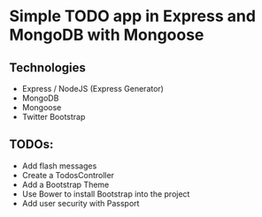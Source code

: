 # Simple TODO app in Express and MongoDB with Mongoose

## Technologies

* Express / NodeJS (Express Generator)
* MongoDB
* Mongoose
* Twitter Bootstrap

## TODOs:

* Add flash messages
* Create a TodosController
* Add a Bootstrap Theme
* Use Bower to install Bootstrap into the project
* Add user security with Passport

